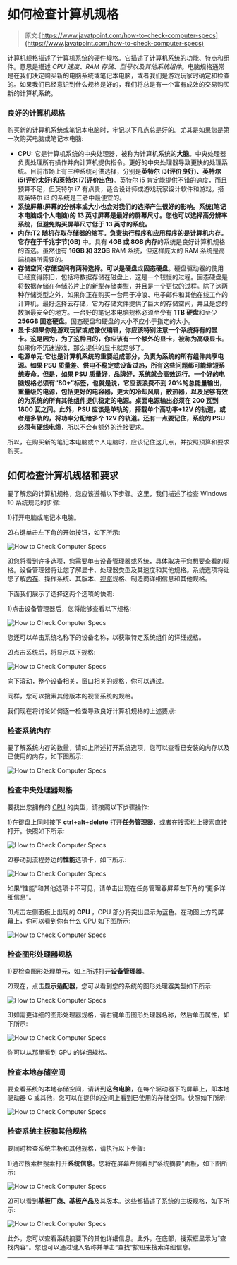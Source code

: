 # 如何检查计算机规格

> 原文:[https://www.javatpoint.com/how-to-check-computer-specs](https://www.javatpoint.com/how-to-check-computer-specs)

计算机规格描述了计算机系统的硬件规格。它描述了计算机系统的功能、特点和组件。意思是描述 *CPU 速度、RAM 存储、型号以及其他系统组件*。电脑规格通常是在我们决定购买新的电脑系统或笔记本电脑，或者我们是游戏玩家时确定和检查的。如果我们已经意识到什么规格是好的，我们将总是有一个富有成效的交易购买新的计算机系统。

### 良好的计算机规格

购买新的计算机系统或笔记本电脑时，牢记以下几点总是好的。尤其是如果您是第一次购买电脑或笔记本电脑:

*   **CPU:** 它是计算机系统的中央处理器，被称为计算机系统的**大脑**。中央处理器负责处理所有操作并向计算机提供指令。更好的中央处理器导致更快的处理系统。目前市场上有三种系统可供选择，分别是**英特尔 i3(评价良好)、英特尔 i5(评价太好)和英特尔 i7(评价出色)**。英特尔 i5 肯定能提供不错的速度，而且预算不足，但英特尔 i7 有点贵，适合设计师或游戏玩家设计软件和游戏。搭载英特尔 i3 的系统是三者中最便宜的。
*   **系统屏幕:**屏幕的分辨率或大小也会对我们的选择产生很好的影响。系统(笔记本电脑或个人电脑)的 13 英寸**屏幕是最好的屏幕尺寸。您也可以选择高分辨率系统，但避免购买屏幕尺寸低于 13 英寸的系统。**
*   **内存:**T2 随机存取存储器的缩写。负责执行程序和应用程序的是计算机内存。它存在于**千兆字节(GB)** 中。具有 **4GB 或 8GB 内存**的系统是良好计算机规格的首选。虽然也有 **16GB 和 32GB** RAM 系统，但这样庞大的 RAM 系统是高端机器所需要的。
*   **存储空间:**存储空间有两种选择。可以是**硬盘**或**固态硬盘**。硬盘驱动器的使用已经变得陈旧，包括将数据存储在磁盘上，这是一个较慢的过程。固态硬盘是将数据存储在存储芯片上的新型存储类型，并且是一个更快的过程。除了这两种存储类型之外，如果你正在购买一台用于冲浪、电子邮件和其他在线工作的计算机，最好选择云存储，它为存储文件提供了巨大的存储空间，并且是您的数据最安全的地方。一台好的笔记本电脑规格必须至少有 **1TB 硬盘**和至少 **256GB 固态硬盘**。固态硬盘和硬盘的大小不应小于指定的大小。
*   **显卡:**如果你是游戏玩家或成像仪编辑，你应该特别注意一个系统持有的显卡。这是因为，为了这种目的，你应该有一个额外的显卡，被称为**高级显卡**。如果你不沉迷游戏，那么提供的显卡就足够了。
*   **电源单元:**它也是计算机系统的重要组成部分，负责为系统的所有组件共享电源。如果 PSU 质量差、供电不稳定或设备过热，所有这些问题都可能缩短系统寿命。但是，如果 **PSU** 质量好，品牌好，系统就会高效运行。一个好的电脑规格必须有**“80+”**标签，也就是说，它应该浪费不到 20%的总能量输出，重量级的电源，包括更好的电容器，更大的冷却风扇，散热器，以及足够有效的为系统的所有其他组件提供稳定的电源。桌面电源输出必须在 **200 瓦到 1800 瓦**之间。此外，PSU 应该是单轨的，搭载单个高功率+12V 的轨道，或者是多轨的，将功率分配给多个 12V 的轨道。还有一点要记住，系统的 PSU 必须有**硬线电缆**，所以不会有额外的连接要求。

所以，在购买新的笔记本电脑或个人电脑时，应该记住这几点，并按照预算和要求购买。

## 如何检查计算机规格和要求

要了解您的计算机规格，您应该遵循以下步骤。这里，我们描述了检查 Windows 10 系统规范的步骤:

1)打开电脑或笔记本电脑。

2)右键单击左下角的开始按钮，如下所示:

![How to Check Computer Specs](../Images/d5a2c3834e9b86595584c0c459222f26.png)

3)您将看到许多选项，您需要单击设备管理器或系统，具体取决于您想要查看的规格。设备管理器将让您了解显卡、处理器类型及其速度和其他规格。系统选项将让您了解[内存](https://www.javatpoint.com/ram-full-form)、操作系统、其版本、[视窗](https://www.javatpoint.com/windows)规格、制造商详细信息和其他规格。

下面我们展示了选择这两个选项的快照:

1)点击设备管理器后，您将能够查看以下规格:

![How to Check Computer Specs](../Images/df040afe108f98e47b689a9586aef5ce.png)

您还可以单击系统名称下的设备名称，以获取特定系统组件的详细规格。

2)点击系统后，将显示以下规格:

![How to Check Computer Specs](../Images/ecbb8848da1f86cb24a7d5a59f44c30b.png)

向下滚动，整个设备相关，窗口相关的规格，你可以通过。

同样，您可以搜索其他版本的视窗系统的规格。

我们现在将讨论如何逐一检查导致良好计算机规格的上述要点:

### 检查系统内存

要了解系统内存的数量，请如上所述打开系统选项，您可以查看已安装的内存以及已使用的内存，如下图所示:

![How to Check Computer Specs](../Images/b2c4041c86ee2e18fe83cf390a1dd627.png)

### 检查中央处理器规格

要找出您拥有的 [CPU](https://www.javatpoint.com/cpu-full-form) 的类型，请按照以下步骤操作:

1)在键盘上同时按下 **ctrl+alt+delete** 打开**任务管理器**，或者在搜索栏上搜索直接打开。快照如下所示:

![How to Check Computer Specs](../Images/314926cc42660358b71c6ccce8bb18c8.png)

2)移动到流程旁边的**性能**选项卡，如下所示:

![How to Check Computer Specs](../Images/7ddf9400ab4a076804eba9bda83e6590.png)

如果“性能”和其他选项卡不可见，请单击出现在任务管理器屏幕左下角的“更多详细信息”。

3)点击左侧面板上出现的 **CPU** ，CPU 部分将突出显示为蓝色。在动图上方的屏幕上，你可以看到你有什么 [CPU](https://www.javatpoint.com/central-processing-unit) 如下图所示:

![How to Check Computer Specs](../Images/90893afb5a0dff5358f8cb58fb74cf39.png)

### 检查图形处理器规格

1)要检查图形处理单元，如上所述打开**设备管理器**。

2)现在，点击**显示适配器**，您可以看到您的系统的图形处理器类型如下所示:

![How to Check Computer Specs](../Images/094ff97f54f500ae730d5e1da6559f69.png)

3)如需更详细的图形处理器规格，请右键单击图形处理器名称，然后单击属性，如下所示:

![How to Check Computer Specs](../Images/5288e670db8823306cb8f88fde3f5cab.png)

你可以从那里看到 GPU 的详细规格。

### 检查本地存储空间

要查看系统的本地存储空间，请转到**这台电脑**，在每个驱动器下的屏幕上，即本地驱动器 C 或其他，您可以在提供的空间上看到已使用的存储空间。快照如下所示:

![How to Check Computer Specs](../Images/5b73b782be72484bf6b06274cbb07af5.png)

### 检查系统主板和其他规格

要同时检查系统主板和其他规格，请执行以下步骤:

1)通过搜索栏搜索打开**系统信息**。您将在屏幕左侧看到“系统摘要”面板，如下图所示:

![How to Check Computer Specs](../Images/9f97b9ba88fdf3b4875841ac39f3e5ce.png)

2)可以看到**基板厂商、基板产品**及其版本。这些都描述了系统的主板规格，如下所示:

![How to Check Computer Specs](../Images/5c429e0055e2bfdc7dbeae7b94e6de30.png)

此外，您可以查看系统摘要下的其他详细信息。此外，在底部，搜索框显示为“查找内容”。您也可以通过键入名称并单击“查找”按钮来搜索详细信息。

* * *